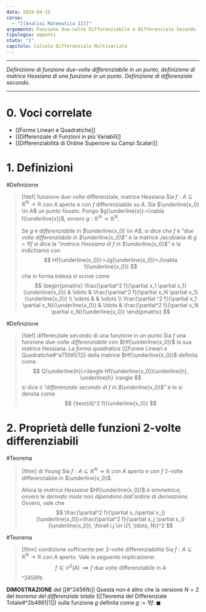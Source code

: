 ```yaml
---
data: 2024-04-15
corso:
  - "[[Analisi Matematica II]]"
argomento: Funzione due-volte Differenziabile e Differenziale Secondo
tipologia: appunti
stato: "1"
capitolo: Calcolo Differenziale Multivariata
---
```

- - -
*Definizione di funzione due-volte differenziabile in un punto, definizione di matrice Hessiana di una funzione in un punto. Definizione di differenziale secondo.*
- - -
# 0. Voci correlate
- [[Forme Lineari e Quadratiche]]
- [[Differenziale di Funzioni in più Variabili]]
- [[Differenziabilità di Ordine Superiore su Campi Scalari]]
# 1. Definizioni
#Definizione 
> [!def] funzione due-volte differenziale, matrice Hessiana
> Sia $f: A \subseteq \mathbb{R}^N \longrightarrow \mathbb{R}$ con $A$ aperto e con $f$ differenziabile su $A$. Sia $\underline{x_0} \in A$ un punto fissato. Pongo $g(\underline{x}):=\nabla f(\underline{x})$, ovvero $g:\mathbb{R}^N \longrightarrow \mathbb{R}^N$.
> 
> Se $g$ è *differenziabile* in $\underline{x_0} \in A$, si dice che $f$ è *"due volte differenziabile in $\underline{x_0}$"* e la matrice Jacobiana di $g=\nabla f$ si dice la *"matrice Hessiana di $f$ in $\underline{x_0}$"* e la indichiamo con
> $$
> Hf(\underline{x_0}):=Jg(\underline{x_0})=J\nabla f(\underline{x_0})
> $$
> che in forma estesa si scrive come
> $$
> \begin{pmatrix} 
> \frac{\partial^2 f}{\partial x_1 \partial x_1}(\underline{x_0}) & \ldots & \frac{\partial^2 f}{\partial x_N \partial x_1}(\underline{x_0}) \\
> \vdots & & \vdots \\ \frac{\partial ^2 f}{\partial x_1 \partial x_N}(\underline{x_0}) & \ldots & \frac{\partial^2 f}{\partial x_N \partial x_N}(\underline{x_0})
> \end{pmatrix}
> $$

 #Definizione 
 > [!def] differenziale secondo di una funzione in un punto
 > Sia $f$ una funzione *due-volte differenziabile* con $Hf(\underline{x_0})$ la sua matrice Hessiana.
 > La *forma quadratica* ([[Forme Lineari e Quadratiche#^a75fd5|1]]) della matrice $Hf(\underline{x_0})$ definita come
 > $$
 > Q(\underline{h})=\langle Hf(\underline{x_0})\underline{h}, \underline{h} \rangle
 > $$
 > si dice il *"differenziale secondo di $f$ in $\underline{x_0}$"* e lo si denota come
 > $$
 > (\text{d}^2 f)(\underline{x_0})
 > $$

# 2. Proprietà delle funzioni 2-volte differenziabili
#Teorema 
> [!thm] di Young
> Sia $f: A \subseteq \mathbb{R}^N \longrightarrow \mathbb{R}$ con $A$ aperto e con $f$ 2-volte differenziabile in $\underline{x_0}$. 
> 
> Allora la *matrice Hessiana* $Hf(\underline{x_0})$ è *simmetrica*, ovvero le *derivate miste* non *dipendono dall'ordine di derivazione*. Ovvero, vale che
> $$
> \frac{\partial^2 f}{\partial x_i\partial x_j}(\underline{x_0})=\frac{\partial^2 f}{\partial x_j \partial x_i}(\underline{x_0}), \forall i,j \in \{1, \ldots, N\}^2
> $$

#Teorema 
> [!thm] condizione sufficiente per 2-volte differenziabilità
> Sia $f: A \subseteq \mathbb{R}^N \longrightarrow \mathbb{R}$ con $A$ aperto. Vale la seguente implicazione:
> $$
> f \in \mathcal{C}^2(A) \implies f \text{ due volte differenziabile in }A
> $$
^2456fb

**DIMOSTRAZIONE** del [[#^2456fb]]
Questa non è altro che la versione $N=2$ del *teorema del differenziale totale* ([[Teorema del Differenziale Totale#^2b4861|1]]) sulla funzione $g$ definita come $g:=\nabla f$. $\blacksquare$